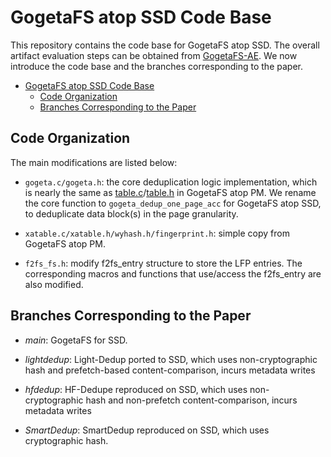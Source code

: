 # GogetaFS atop SSD Code Base

This repository contains the code base for GogetaFS atop SSD. The overall artifact evaluation steps can be obtained from [GogetaFS-AE](https://github.com/GogetaFS/GogetaFS-AE). We now introduce the code base and the branches corresponding to the paper.

- [GogetaFS atop SSD Code Base](#gogetafs-atop-ssd-code-base)
  - [Code Organization](#code-organization)
  - [Branches Corresponding to the Paper](#branches-corresponding-to-the-paper)


## Code Organization

The main modifications are listed below:

- `gogeta.c/gogeta.h`: the core deduplication logic implementation, which is nearly the same as [table.c](https://github.com/GogetaFS/Light-Dedup-J/blob/light-fs-dedup/table.c)/[table.h](https://github.com/GogetaFS/Light-Dedup-J/blob/light-fs-dedup/table.c) in GogetaFS atop PM. We rename the core function to `gogeta_dedup_one_page_acc` for GogetaFS atop SSD, to deduplicate data block(s) in the page granularity.

- `xatable.c/xatable.h/wyhash.h/fingerprint.h`: simple copy from GogetaFS atop PM.

- `f2fs_fs.h`: modify f2fs_entry structure to store the LFP entries. The corresponding macros and functions that use/access the f2fs_entry are also modified.

## Branches Corresponding to the Paper

- *main*: GogetaFS for SSD.

- *lightdedup*: Light-Dedup ported to SSD, which uses non-cryptographic hash and prefetch-based content-comparison, incurs metadata writes

- *hfdedup*: HF-Dedupe reproduced on SSD, which uses non-cryptographic hash and non-prefetch content-comparison, incurs metadata writes

- *SmartDedup*: SmartDedup reproduced on SSD, which uses cryptographic hash.